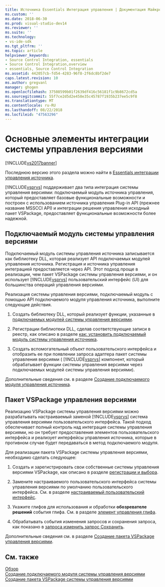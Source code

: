 ```yaml
---
title: Источника Essentials Интеграция управления | Документация Майкрософт
ms.custom: ''
ms.date: 2018-06-30
ms.prod: visual-studio-dev14
ms.reviewer: ''
ms.suite: ''
ms.technology:
- vs-ide-sdk
ms.tgt_pltfrm: ''
ms.topic: article
helpviewer_keywords:
- Source Control Integration, essentials
- Source Control Integration,overview
- essentials, Source Control Integration
ms.assetid: 442057cb-fd54-4283-96f8-2f6dc8bf2de7
caps.latest.revision: 10
ms.author: gregvanl
manager: ghogen
ms.openlocfilehash: 37508599b01f2639df416c56181f1c9b8672cd5a
ms.sourcegitcommit: 55f7ce2d5d2e458e35c45787f1935b237ee5c9f8
ms.translationtype: MT
ms.contentlocale: ru-RU
ms.lasthandoff: 08/22/2018
ms.locfileid: "47563296"
---
```

# <a name="source-control-integration-essentials"></a>Основные элементы интеграции системы управления версиями
[!INCLUDE[vs2017banner](../../includes/vs2017banner.md)]

Последнюю версию этого раздела можно найти в [Essentials интеграции управления источника](https://docs.microsoft.com/visualstudio/extensibility/internals/source-control-integration-essentials).  
  
[!INCLUDE[vsprvs](../../includes/vsprvs-md.md)] поддерживает два типа интеграция системы управления версиями: подключаемый модуль источника управления, который предоставляет базовые функциональные возможности и построен с использованием источника управления Plug-in API (прежнее название MSSCCI API) и интеграции решения управления исходный пакет VSPackage, предоставляет функциональные возможности более надежной.  
  
## <a name="source-control-plug-in"></a>Подключаемый модуль системы управления версиями  
 Подключаемый модуль системы управления источника записывается как библиотеку DLL, которая реализует API подключаемых модулей управления источника. Регистрация и источника управления интеграцией предоставляется через API. Этот подход проще в реализации, чем пакет VSPackage системы управления версиями, и он использует [!INCLUDE[vsprvs](../../includes/vsprvs-md.md)] пользовательский интерфейс (UI) для большинства операций управления версиями.  
  
 Реализация системы управления версиями, подключаемый модуль с помощью API подключаемого модуля управления источника, выполните следующие действия.  
  
1.  Создать библиотеку DLL, который реализует функции, указанные в [подключаемых модулей системы управления версиями](../../extensibility/source-control-plug-ins.md).  
  
2.  Регистрации библиотеки DLL, сделав соответствующие записи в реестр, как описано в разделе [как: установить подключаемый модуль системы управления источника](../../extensibility/internals/how-to-install-a-source-control-plug-in.md).  
  
3.  Создать вспомогательный объект пользовательского интерфейса и отобразить ее при появлении запроса адаптера пакет системы управления версиями ( [!INCLUDE[vsprvs](../../includes/vsprvs-md.md)] компонент, который обрабатывает функции системы управления версиями через подключаемых модулей системы управления версиями).  
  
 Дополнительные сведения см. в разделе [Создание подключаемого модуля управления источника](../../extensibility/internals/creating-a-source-control-plug-in.md).  
  
## <a name="source-control-vspackage"></a>Пакет VSPackage управления версиями  
 Реализацию VSPackage системы управления версиями можно разрабатывать настраиваемый заменой [!INCLUDE[vsprvs](../../includes/vsprvs-md.md)] система управления версиями пользовательского интерфейса. Такой подход обеспечивает полный контроль над интеграция системы управления версиями, но он требует предоставления элементов пользовательского интерфейса и реализует интерфейсы управления источника, которые в противном случае будет передаваться в метод подключаемого модуля.  
  
 Для реализации пакета VSPackage системы управления версиями, необходимо сделать следующее:  
  
1.  Создать и зарегистрировать свои собственные системы управления версиями VSPackage, как описано в разделе [регистрации и выбора](../../extensibility/internals/registration-and-selection-source-control-vspackage.md).  
  
2.  Замените настраиваемого пользовательского интерфейса системы управления версиями по умолчанию пользовательского интерфейса. См. в разделе [настраиваемый пользовательский интерфейс](../../extensibility/internals/custom-user-interface-source-control-vspackage.md).  
  
3.  Укажите глифов для использования и обработки **обозревателе решений** события глифа. См. в разделе [элемент управления глифа](../../extensibility/internals/glyph-control-source-control-vspackage.md).  
  
4.  Обрабатывать события изменения запросов и сохранения запроса, как показано в [запроса изменить запрос Сохранить](../../extensibility/internals/query-edit-query-save-source-control-vspackage.md).  
  
 Дополнительные сведения см. в разделе [Создание пакета VSPackage управления версиями](../../extensibility/internals/creating-a-source-control-vspackage.md).  
  
## <a name="see-also"></a>См. также  
 [Обзор](../../extensibility/internals/source-control-integration-overview.md)   
 [Создание подключаемого модуля системы управления версиями](../../extensibility/internals/creating-a-source-control-plug-in.md)   
 [Создание пакета VSPackage системы управления версиями](../../extensibility/internals/creating-a-source-control-vspackage.md)

